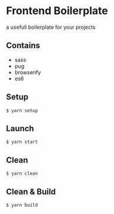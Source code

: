 # Frontend Boilerplate
a usefull boilerplate for your projects

## Contains
* sass
* pug
* browserify
* es6

## Setup

```
$ yarn setup
```

## Launch

```
$ yarn start
```

## Clean

```
$ yarn clean
```

## Clean & Build

```
$ yarn build
```